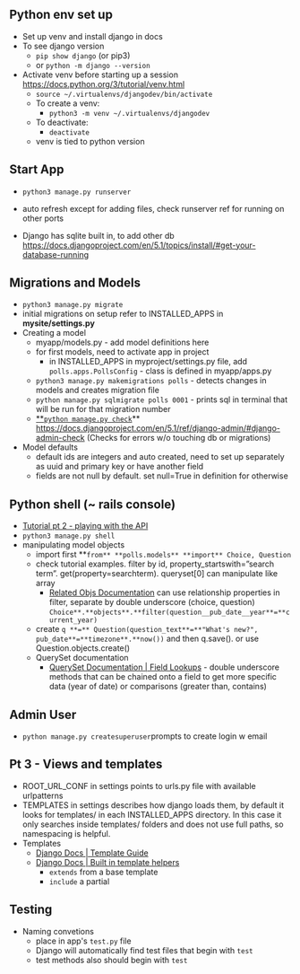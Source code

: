 ## Python env set up

- Set up venv and install django in docs
- To see django version
  - `pip show django` (or pip3)
  - or `python -m django --version`
- Activate venv before starting up a session https://docs.python.org/3/tutorial/venv.html
  - `source ~/.virtualenvs/djangodev/bin/activate`
  - To create a venv:
    - `python3 -m venv ~/.virtualenvs/djangodev`
  - To deactivate:
    - `deactivate`
  - venv is tied to python version

## Start App

- `python3 manage.py runserver`

- auto refresh except for adding files, check runserver ref for running on other ports
- Django has sqlite built in, to add other db https://docs.djangoproject.com/en/5.1/topics/install/#get-your-database-running

## Migrations and Models

- `python3 manage.py migrate`
- initial migrations on setup refer to INSTALLED_APPS in **mysite/settings.py**
- Creating a model
  - myapp/models.py - add model definitions here
  - for first models, need to activate app in project
    - in INSTALLED_APPS in myproject/settings.py file, add `polls.apps.PollsConfig` - class is defined in myapp/apps.py
  - `python3 manage.py makemigrations polls` - detects changes in models and creates migration file
  - `python manage.py sqlmigrate polls 0001` - prints sql in terminal that will be run for that migration number
  - [\*\*`python manage.py check`](https://docs.djangoproject.com/en/5.1/ref/django-admin/#django-admin-check)\*\* https://docs.djangoproject.com/en/5.1/ref/django-admin/#django-admin-check (Checks for errors w/o touching db or migrations)
- Model defaults
  - default ids are integers and auto created, need to set up separately as uuid and primary key or have another field
  - fields are not null by default. set null=True in definition for otherwise

## Python shell (~ rails console)

- [Tutorial pt 2 - playing with the API](https://docs.djangoproject.com/en/5.1/intro/tutorial02/#playing-with-the-api)
- `python3 manage.py shell`
- manipulating model objects
  - import first **`from** **polls.models** **import** Choice, Question`
  - check tutorial examples. filter by id, property_startswith=”search term”. get(property=searchterm). queryset[0] can manipulate like array
    - [Related Objs Documentation](https://docs.djangoproject.com/en/5.1/ref/models/relations/) can use relationship properties in filter, separate by double underscore (choice, question) `Choice**.**objects**.**filter(question__pub_date__year**=**current_year)`
  - create `q **=** Question(question_text**=**"What's new?", pub_date**=**timezone**.**now())` and then q.save(). or use Question.objects.create()
  - QuerySet documentation
    - [QuerySet Documentation | Field Lookups](https://docs.djangoproject.com/en/5.2/ref/models/querysets/#field-lookups) - double underscore methods that can be chained onto a field to get more specific data (year of date) or comparisons (greater than, contains)

## Admin User

- `python manage.py createsuperuser`prompts to create login w email

## Pt 3 - Views and templates

- ROOT_URL_CONF in settings points to urls.py file with available urlpatterns
- TEMPLATES in settings describes how django loads them, by default it looks for templates/ in each INSTALLED_APPS directory. In this case it only searches inside templates/ folders and does not use full paths, so namespacing is helpful.
- Templates
  - [Django Docs | Template Guide](https://docs.djangoproject.com/en/5.1/topics/templates/)
  - [Django Docs | Built in template helpers](https://docs.djangoproject.com/en/5.1/ref/templates/builtins/#std-templatetag-for)
    - `extends` from a base template
    - `include` a partial

## Testing

- Naming convetions
  - place in app's `test.py` file
  - Django will automatically find test files that begin with `test`
  - test methods also should begin with `test`
